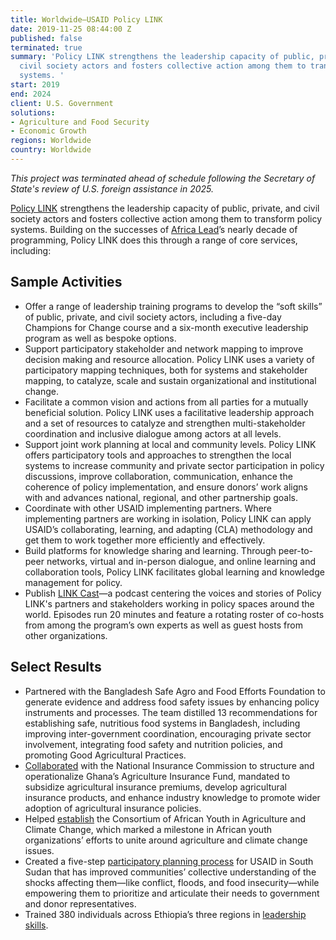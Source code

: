 ```yaml
---
title: Worldwide—USAID Policy LINK
date: 2019-11-25 08:44:00 Z
published: false
terminated: true
summary: 'Policy LINK strengthens the leadership capacity of public, private, and
  civil society actors and fosters collective action among them to transform policy
  systems. '
start: 2019
end: 2024
client: U.S. Government
solutions:
- Agriculture and Food Security
- Economic Growth
regions: Worldwide
country: Worldwide
---
```


<aside><em>This project was terminated ahead of schedule following the Secretary of State's review of U.S. foreign assistance in 2025.</em></aside>

[Policy LINK](https://policylinkglobal.org/) strengthens the leadership capacity of public, private, and civil society actors and fosters collective action among them to transform policy systems. Building on the successes of [Africa Lead](https://www.dai.com/our-work/projects/africa-africa-lead-ii)’s nearly decade of programming, Policy LINK does this through a range of core services, including:

## Sample Activities

* Offer a range of leadership training programs to develop the “soft skills” of public, private, and civil society actors, including a five-day Champions for Change course and a six-month executive leadership program as well as bespoke options.
* Support participatory stakeholder and network mapping to improve decision making and resource allocation. Policy LINK uses a variety of participatory mapping techniques, both for systems and stakeholder mapping, to catalyze, scale and sustain organizational and institutional change.
* Facilitate a common vision and actions from all parties for a mutually beneficial solution. Policy LINK uses a facilitative leadership approach and a set of resources to catalyze and strengthen multi-stakeholder coordination and inclusive dialogue among actors at all levels.
* Support joint work planning at local and community levels. Policy LINK offers participatory tools and approaches to strengthen the local systems to increase community and private sector participation in policy discussions, improve collaboration, communication, enhance the coherence of policy implementation, and ensure donors’ work aligns with and advances national, regional, and other partnership goals.
* Coordinate with other USAID implementing partners. Where implementing partners are working in isolation, Policy LINK can apply USAID’s collaborating, learning, and adapting (CLA) methodology and get them to work together more efficiently and effectively.
* Build platforms for knowledge sharing and learning. Through peer-to-peer networks, virtual and in-person dialogue, and online learning and collaboration tools, Policy LINK facilitates global learning and knowledge management for policy.
* Publish [LINK Cast](https://policylinkglobal.org/linkcast)—a podcast centering the voices and stories of Policy LINK's partners and stakeholders working in policy spaces around the world. Episodes run 20 minutes and feature a rotating roster of co-hosts from among the program’s own experts as well as guest hosts from other organizations.

## Select Results

* Partnered with the Bangladesh Safe Agro and Food Efforts Foundation to generate evidence and address food safety issues by enhancing policy instruments and processes. The team distilled 13 recommendations for establishing safe, nutritious food systems in Bangladesh, including improving inter-government coordination, encouraging private sector involvement, integrating food safety and nutrition policies, and promoting Good Agricultural Practices.
* [Collaborated](https://policylinkglobal.org/newsroom/national-insurance-commission-and-policy-link-join-forces-to-operationalize-ghanas-agricultural-insurance-fund) with the National Insurance Commission to structure and operationalize Ghana’s Agriculture Insurance Fund, mandated to subsidize agricultural insurance premiums, develop agricultural insurance products, and enhance industry knowledge to promote wider adoption of agricultural insurance policies.
* Helped [establish](https://policylinkglobal.org/newsroom/youth-unite-around-agriculture-and-climate-change-nbsp) the Consortium of African Youth in Agriculture and Climate Change, which marked a milestone in African youth organizations’ efforts to unite around agriculture and climate change issues.
* Created a five-step [participatory planning process](https://policylinkglobal.org/south-sudan-resource-portal) for USAID in South Sudan that has improved communities’ collective understanding of the shocks affecting them—like conflict, floods, and food insecurity—while empowering them to prioritize and articulate their needs to government and donor representatives.
* Trained 380 individuals across Ethiopia’s three regions in [leadership skills](https://policylinkglobal.org/newsroom/in-ethiopia-policy-link-facilitates-leadership-training-for-senior-policy-system-actors).
